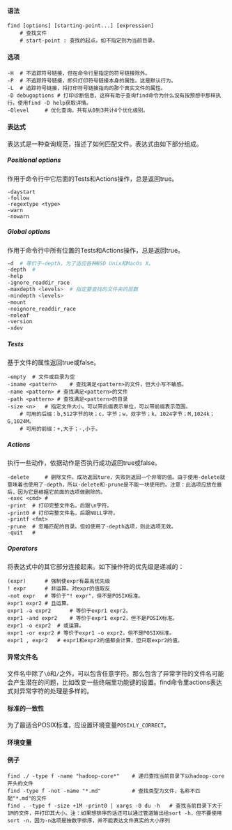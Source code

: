 #### 语法

````
find [options] [starting-point...] [expression]
	# 查找文件
	# start-point : 查找的起点。如不指定则为当前目录。
````

#### 选项

```
-H	# 不追踪符号链接，但在命令行里指定的符号链接除外。
-P	# 不追踪符号链接，即只打印符号链接本身的属性。这是默认行为。
-L	# 追踪符号链接，将打印符号链接指向的那个真实文件的属性。
-D debugoptions	# 打印诊断信息，这样有助于查询find命令为什么没有按预想中那样执行。使用find -D help获取详情。
-Olevel		# 优化查询，共有从0到3共计4个优化级别。
```

#### 表达式

表达式是一种查询规范，描述了如何匹配文件。表达式由如下部分组成。

##### Positional options

作用于命令行中它后面的Tests和Actions操作，总是返回true。

```
-daystart
-follow
-regextype <type>
-warn
-nowarn
```

##### Global options

作用于命令行中所有位置的Tests和Actions操作，总是返回true。

```bash
-d	# 等价于-depth，为了适应各种BSD Unix和MacOs X。
-depth	# 
-help
-ignore_readdir_race
-maxdepth <levels>	# 指定要查找的文件夹的层数
-mindepth <levels>
-mount
-noignore_readdir_race
-noleaf
-version
-xdev
```



##### Tests

基于文件的属性返回true或false。

```
-empty	# 文件或目录为空
-iname <pattern>	# 查找满足<pattern>的文件，但大小写不敏感。
-name <pattern>	# 查找满足<pattern>的文件
-path <pattern>	# 查找满足<pattern>的目录
-size <n>	# 指定文件大小。可以带后缀表示单位，可以带前缀表示范围。
	# 可用的后缀：b,512字节的块；c，字节；w，双字节；k，1024字节；M,1024k；G,1024M。
	# 可用的前缀：+,大于；-,小于。
```



##### Actions

执行一些动作，依据动作是否执行成功返回true或false。

```
-delete		# 删除文件。成功返回ture，失败则返回一个非零的值。由于使用-delete就意味着也使用了-depth，所以-delete和-prune是不能一块使用的。注意：此选项应放在最后，因为它是根据它前面的选项做删除的。
-exec <cmd>	# 
-print	# 打印完整文件名，后跟\n字符。
-print0	# 打印完整文件名，后跟NULL字符。
-printf <fmt>
-prune	# 忽略匹配的目录。但如使用了-depth选项，则此选项无效。
-quit	# 
```



##### Operators

将表达式中的其它部分连接起来。如下操作符的优先级是递减的：

```
(expr)		# 强制使expr有最高优先级
! expr		# 非运算。对expr的值取反
-not expr	# 等价于"! expr"，但不是POSIX标准。 
expr1 expr2	# 且运算。
expr1 -a expr2		# 等价于expr1 expr2。
expr1 -and expr2	# 等价于expr1 expr2，但不是POSIX标准。
expr1 -o expr2	# 或运算。
expr1 -or expr2	# 等价于expr1 -o expr2，但不是POSIX标准。
expr1 , expr2	# expr1和expr2的值都会计算，但只取expr2的值。
```



#### 异常文件名

文件名中除了`\0`和`/`之外，可以包含任意字符。那么包含了异常字符的文件名可能会产生潜在的问题，比如改变一些终端里功能键的设置。find命令里actions表达式对异常字符的处理是多样的。

#### 标准的一致性

为了最适合POSIX标准，应设置环境变量`POSIXLY_CORRECT`。

#### 环境变量

#### 例子

```
find ./ -type f -name "hadoop-core*"	# 递归查找当前目录下以hadoop-core开头的文件
find -type f -not -name "*.md"			# 查找类型为文件，名称不匹配"*.md"的文件
find . -type f -size +1M -print0 | xargs -0 du -h	# 查找当前目录下大于1M的文件，并打印其大小。注：如果想排序的话还可以通过管道输出给sort -h，但不要使用sort -n，因为-n选项是按数字排序，并不能表达文件真实的大小序列
```

